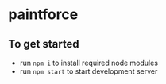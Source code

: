 # paintforce

## To get started
* run `npm i` to install required node modules
* run `npm start` to start development server  